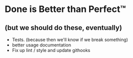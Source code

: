 # Done is Better than Perfect™

## (but we should do these, eventually)

- Tests. (because then we'll know if we break something)
- better usage documentation
- Fix up lint / style and update githooks
